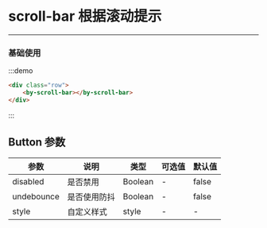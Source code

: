 # scroll-bar 根据滚动提示

---

### 基础使用

:::demo

```html
<div class="row">
    <by-scroll-bar></by-scroll-bar>
</div>
```

:::

## Button 参数

| 参数       | 说明         | 类型    | 可选值 | 默认值 |
| ---------- | ------------ | ------- | ------ | ------ |
| disabled   | 是否禁用     | Boolean | -      | false  |
| undebounce | 是否使用防抖 | Boolean | -      | false  |
| style      | 自定义样式   | style   | -      | -      |

<script lang='ts'>
    import { Vue, Component, Watch, Prop } from 'vue-property-decorator';
    @Component
    export default class MyWallet extends Vue {
       test = 0
       test2 = 0
    }
</script>

<style lang="scss" scoped>
    .row {
        height:120vh;
        display:flex;
        button{
            margin-top:8px;
            margin-left:8px;
        }

        & + .row {
            margin-top: 20px;
        }
        .by-btn-group .by-btn {
            margin-left: 0;
        }
    }

    .by-btn-group {
        margin-left: 8px;
        margin-top: 16px;
    }
</style>
